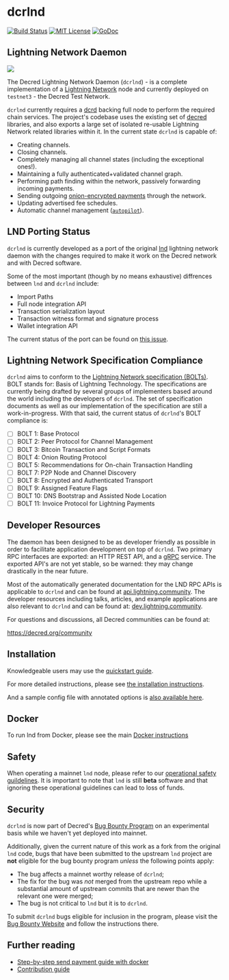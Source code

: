 dcrlnd
======

[![Build Status](https://github.com/decred/dcrlnd/workflows/Build%20and%20Test/badge.svg)](https://github.com/decred/dcrlnd/actions)
[![MIT License](https://img.shields.io/badge/license-MIT-blue.svg)](http://copyfree.org)
[![GoDoc](https://img.shields.io/badge/godoc-reference-blue.svg)](https://godoc.org/github.com/decred/dcrlnd)

## Lightning Network Daemon

<img src="logo.png">

The Decred Lightning Network Daemon (`dcrlnd`) - is a complete implementation of
a [Lightning Network](https://lightning.network) node and currently deployed on
`testnet3` - the Decred Test Network.

`dcrlnd` currently requires a [dcrd](https://github.com/decred/dcrd) backing
full node to perform the required chain services. The project's codebase uses
the existing set of [decred](https://github.com/decred/) libraries, and also
exports a large set of isolated re-usable Lightning Network related libraries
within it.  In the current state `dcrlnd` is capable of:
* Creating channels.
* Closing channels.
* Completely managing all channel states (including the exceptional ones!).
* Maintaining a fully authenticated+validated channel graph.
* Performing path finding within the network, passively forwarding incoming payments.
* Sending outgoing [onion-encrypted payments](https://github.com/decred/lightning-onion)
through the network.
* Updating advertised fee schedules.
* Automatic channel management ([`autopilot`](https://github.com/decred/dcrlnd/tree/master/autopilot)).

## LND Porting Status

`dcrlnd` is currently developed as a port of the original
[lnd](https://github.com/lightningnetwork/lnd) lightning network daemon with the
changes required to make it work on the Decred network and with Decred software.

Some of the most important (though by no means exhaustive) diffrences between
`lnd` and `dcrlnd` include:

- Import Paths
- Full node integration API
- Transaction serialization layout
- Transaction witness format and signature process
- Wallet integration API

The current status of the port can be found on [this issue](https://github.com/davecgh/dcrlnd/issues/1).

## Lightning Network Specification Compliance

`dcrlnd` aims to conform to the [Lightning Network specification
(BOLTs)](https://github.com/lightningnetwork/lightning-rfc). BOLT stands for:
Basis of Lightning Technology. The specifications are currently being drafted
by several groups of implementers based around the world including the
developers of `dcrlnd`. The set of specification documents as well as our
implementation of the specification are still a work-in-progress. With that
said, the current status of `dcrlnd`'s BOLT compliance is:

  - [ ] BOLT 1: Base Protocol
  - [ ] BOLT 2: Peer Protocol for Channel Management
  - [ ] BOLT 3: Bitcoin Transaction and Script Formats
  - [ ] BOLT 4: Onion Routing Protocol
  - [ ] BOLT 5: Recommendations for On-chain Transaction Handling
  - [ ] BOLT 7: P2P Node and Channel Discovery
  - [ ] BOLT 8: Encrypted and Authenticated Transport
  - [ ] BOLT 9: Assigned Feature Flags
  - [ ] BOLT 10: DNS Bootstrap and Assisted Node Location
  - [ ] BOLT 11: Invoice Protocol for Lightning Payments

## Developer Resources

The daemon has been designed to be as developer friendly as possible in order
to facilitate application development on top of `dcrlnd`. Two primary RPC
interfaces are exported: an HTTP REST API, and a [gRPC](https://grpc.io/)
service. The exported API's are not yet stable, so be warned: they may change
drastically in the near future.

Most of the automatically generated documentation for the LND RPC APIs is
applicable to `dcrlnd` and can be found at
[api.lightning.community](https://api.lightning.community). The developer
resources including talks, articles, and example applications are also relevant
to `dcrlnd` and can be found at:
[dev.lightning.community](https://dev.lightning.community).

For questions and discussions, all Decred communities can be found at:

https://decred.org/community

## Installation

  Knowledgeable users may use the [quickstart guide](/docs/QUICKSTART.md).

  For more detailed instructions, please see [the installation
  instructions](docs/INSTALL.md).

  And a sample config file with annotated options is [also available here](sample-dcrlnd.conf).

## Docker
  To run lnd from Docker, please see the main [Docker instructions](docs/DOCKER.md)

## Safety

When operating a mainnet `lnd` node, please refer to our [operational safety
guildelines](docs/safety.md). It is important to note that `lnd` is still
**beta** software and that ignoring these operational guidelines can lead to
loss of funds.

## Security

`dcrlnd` is now part of Decred's [Bug Bounty Program](https://bounty.decred.org)
on an experimental basis while we haven't yet deployed into mainnet.

Additionally, given the current nature of this work as a fork from the original
`lnd` code, bugs that have been submitted to the upstream `lnd` project are **not**
eligible for the bug bounty program _unless_ the following points apply:

  - The bug affects a mainnet worthy release of `dcrlnd`;
  - The fix for the bug was _not_ merged from the upstream repo while a
  substantial amount of upstream commits that are newer than the relevant one
  were merged;
  - The bug is not critical to `lnd` but it is to `dcrlnd`.

To submit `dcrlnd` bugs eligible for inclusion in the program, please visit the
[Bug Bounty Website](https://bounty.decred.org) and follow the instructions
there.

## Further reading
* [Step-by-step send payment guide with docker](https://github.com/decred/dcrlnd/tree/master/docker)
* [Contribution guide](https://github.com/dcrlnd/lnd/blob/master/docs/code_contribution_guidelines.md)

